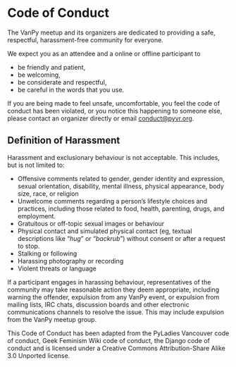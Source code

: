 # Code of Conduct

The VanPy meetup and its organizers are dedicated to providing a safe, respectful, harassment-free community for everyone. 

We expect you as an attendee and a online or offline participant to

* be friendly and patient,
* be welcoming,
* be considerate and respectful,
* be careful in the words that you use.

If you are being made to feel unsafe, uncomfortable, you feel the code of conduct has been violated, or you notice this happening to someone else, please contact an organizer directly or email conduct@pyvr.org.

## Definition of Harassment

Harassment and exclusionary behaviour is not acceptable. This includes, but is not limited to:

* Offensive comments related to gender, gender identity and expression, sexual orientation, disability, mental illness, physical appearance, body size, race, or religion
* Unwelcome comments regarding a person’s lifestyle choices and practices, including those related to food, health, parenting, drugs, and employment.
* Gratuitous or off-topic sexual images or behaviour
* Physical contact and simulated physical contact (eg, textual descriptions like “*hug*” or “*backrub*”) without consent or after a request to stop.
* Stalking or following
* Harassing photography or recording
* Violent threats or language

If a participant engages in harassing behaviour, representatives of the community may take reasonable action they deem appropriate, including warning the offender, expulsion from any VanPy event, or expulsion from mailing lists, IRC chats, discussion boards and other electronic communications channels to resolve the issue. This may include expulsion from the VanPy meetup group.

This Code of Conduct has been adapted from the PyLadies Vancouver code of conduct, Geek Feminism Wiki code of conduct, the Django code of conduct and is licensed under a Creative Commons Attribution-Share Alike 3.0 Unported license.
